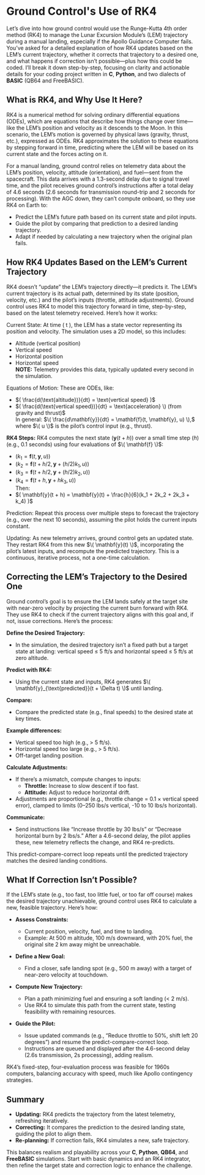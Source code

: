 # Ground Control's Use of RK4

Let’s dive into how ground control would use the Runge-Kutta 4th order method (RK4) to manage the Lunar Excursion Module’s (LEM) trajectory during a manual landing, especially if the Apollo Guidance Computer fails. You’ve asked for a detailed explanation of how RK4 updates based on the LEM’s current trajectory, whether it corrects that trajectory to a desired one, and what happens if correction isn’t possible—plus how this could be coded. I’ll break it down step-by-step, focusing on clarity and actionable details for your coding project written in **C**, **Python**, and two dialects of **BASIC** (QB64 and FreeBASIC).

## What is RK4, and Why Use It Here?

RK4 is a numerical method for solving ordinary differential equations (ODEs), which are equations that describe how things change over time—like the LEM’s position and velocity as it descends to the Moon. In this scenario, the LEM’s motion is governed by physical laws (gravity, thrust, etc.), expressed as ODEs. RK4 approximates the solution to these equations by stepping forward in time, predicting where the LEM will be based on its current state and the forces acting on it.

For a manual landing, ground control relies on telemetry data about the LEM’s position, velocity, attitude (orientation), and fuel—sent from the spacecraft. This data arrives with a 1.3-second delay due to signal travel time, and the pilot receives ground control’s instructions after a total delay of 4.6 seconds (2.6 seconds for transmission round-trip and 2 seconds for processing). With the AGC down, they can’t compute onboard, so they use RK4 on Earth to:

- Predict the LEM’s future path based on its current state and pilot inputs.
- Guide the pilot by comparing that prediction to a desired landing trajectory.
- Adapt if needed by calculating a new trajectory when the original plan fails.

## How RK4 Updates Based on the LEM’s Current Trajectory

RK4 doesn’t “update” the LEM’s trajectory directly—it predicts it. The LEM’s current trajectory is its actual path, determined by its state (position, velocity, etc.) and the pilot’s inputs (throttle, attitude adjustments). Ground control uses RK4 to model this trajectory forward in time, step-by-step, based on the latest telemetry received. Here’s how it works:

Current State: At time ( t ), the LEM has a state vector representing its position and velocity. The simulation uses a 2D model, so this includes:
- Altitude (vertical position)
- Vertical speed
- Horizontal position
- Horizontal speed  
**NOTE:** Telemetry provides this data, typically updated every second in the simulation.

Equations of Motion: These are ODEs, like:
- $( \frac{d(\text{altitude})}{dt} = \text{vertical speed} )$
- $( \frac{d(\text{vertical speed})}{dt} = \text{acceleration} \) (from gravity and thrust)$  
In general: $\( \frac{d\mathbf{y}}{dt} = \mathbf{f}(t, \mathbf{y}, u) \),$ where $\( u \)$ is the pilot’s control input (e.g., thrust).

**RK4 Steps:** RK4 computes the next state $( \mathbf{y}(t + h) )$ over a small time step $( h )$ (e.g., 0.1 seconds) using four evaluations of $\( \mathbf{f} \)$:
- $( k_1 = \mathbf{f}(t, \mathbf{y}, u) )$
- $( k_2 = \mathbf{f}(t + h/2, \mathbf{y} + (h/2)k_1, u) )$
- $( k_3 = \mathbf{f}(t + h/2, \mathbf{y} + (h/2)k_2, u) )$
- $( k_4 = \mathbf{f}(t + h, \mathbf{y} + h k_3, u) )$  
Then:  
- $( \mathbf{y}(t + h) = \mathbf{y}(t) + \frac{h}{6}(k_1 + 2k_2 + 2k_3 + k_4) )$

Prediction: Repeat this process over multiple steps to forecast the trajectory (e.g., over the next 10 seconds), assuming the pilot holds the current inputs constant.

Updating: As new telemetry arrives, ground control gets an updated state. They restart RK4 from this new $\( \mathbf{y}(t) \)$, incorporating the pilot’s latest inputs, and recompute the predicted trajectory. This is a continuous, iterative process, not a one-time calculation.

## Correcting the LEM’s Trajectory to the Desired One

Ground control’s goal is to ensure the LEM lands safely at the target site with near-zero velocity by projecting the current burn forward with RK4. They use RK4 to check if the current trajectory aligns with this goal and, if not, issue corrections. Here’s the process:

**Define the Desired Trajectory:**
- In the simulation, the desired trajectory isn’t a fixed path but a target state at landing: vertical speed ≤ 5 ft/s and horizontal speed ≤ 5 ft/s at zero altitude.

**Predict with RK4:**
- Using the current state and inputs, RK4 generates $\( \mathbf{y}_{\text{predicted}}(t + \Delta t) \)$ until landing.

**Compare:**
- Compare the predicted state (e.g., final speeds) to the desired state at key times.

**Example differences:**
- Vertical speed too high (e.g., > 5 ft/s).
- Horizontal speed too large (e.g., > 5 ft/s).
- Off-target landing position.

**Calculate Adjustments:**
- If there’s a mismatch, compute changes to inputs:
  - **Throttle:** Increase to slow descent if too fast.
  - **Attitude:** Adjust to reduce horizontal drift.  
- Adjustments are proportional (e.g., throttle change = 0.1 × vertical speed error), clamped to limits (0–250 lbs/s vertical, -10 to 10 lbs/s horizontal).

**Communicate:**
- Send instructions like “Increase throttle by 30 lbs/s” or “Decrease horizontal burn by 2 lbs/s.” After a 4.6-second delay, the pilot applies these, new telemetry reflects the change, and RK4 re-predicts.

This predict-compare-correct loop repeats until the predicted trajectory matches the desired landing conditions.

## What If Correction Isn’t Possible?

If the LEM’s state (e.g., too fast, too little fuel, or too far off course) makes the desired trajectory unachievable, ground control uses RK4 to calculate a new, feasible trajectory. Here’s how:

- **Assess Constraints:**
  - Current position, velocity, fuel, and time to landing.
  - Example: At 500 m altitude, 100 m/s downward, with 20% fuel, the original site 2 km away might be unreachable.

- **Define a New Goal:**
  - Find a closer, safe landing spot (e.g., 500 m away) with a target of near-zero velocity at touchdown.

- **Compute New Trajectory:**
  - Plan a path minimizing fuel and ensuring a soft landing (< 2 m/s).
  - Use RK4 to simulate this path from the current state, testing feasibility with remaining resources.

- **Guide the Pilot:**
  - Issue updated commands (e.g., “Reduce throttle to 50%, shift left 20 degrees”) and resume the predict-compare-correct loop.  
  - Instructions are queued and displayed after the 4.6-second delay (2.6s transmission, 2s processing), adding realism.

RK4’s fixed-step, four-evaluation process was feasible for 1960s computers, balancing accuracy with speed, much like Apollo contingency strategies.

## Summary

- **Updating:** RK4 predicts the trajectory from the latest telemetry, refreshing iteratively.
- **Correcting:** It compares the prediction to the desired landing state, guiding the pilot to align them.
- **Re-planning:** If correction fails, RK4 simulates a new, safe trajectory.

This balances realism and playability across your **C**, **Python**, **QB64**, and **FreeBASIC** simulations. Start with basic dynamics and an RK4 integrator, then refine the target state and correction logic to enhance the challenge.
